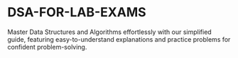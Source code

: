 # DSA-FOR-LAB-EXAMS
Master Data Structures and Algorithms effortlessly with our simplified guide, featuring easy-to-understand explanations and practice problems for confident problem-solving.
